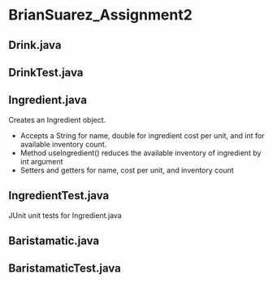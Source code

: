 # BrianSuarez_Assignment2

## Drink.java

## DrinkTest.java

## Ingredient.java
Creates an Ingredient object. 

*   Accepts a String for name, double for ingredient cost per unit, and int for available inventory count.
*   Method useIngredient() reduces the available inventory of ingredient by int argument
*   Setters and getters for name, cost per unit, and inventory count

## IngredientTest.java
JUnit unit tests for Ingredient.java

## Baristamatic.java

## BaristamaticTest.java